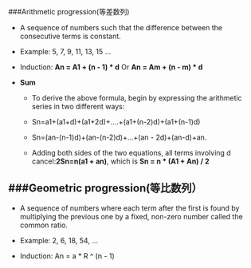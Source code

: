 ###Arithmetic progression(等差数列)

- A sequence of numbers such that the difference between the consecutive terms is constant.

- Example: 5, 7, 9, 11, 13, 15 … 

- Induction: **An = A1 + (n - 1) * d** Or **An = Am + (n - m) * d**

- **Sum**

    * To derive the above formula, begin by expressing the arithmetic series in two different ways:

    * Sn=a1+(a1+d)+(a1+2d)+....+(a1+(n-2)d)+(a1+(n-1)d)
    * Sn=(an-(n-1)d)+(an-(n-2)d)+...+(an - 2d)+(an-d)+an.
    
    * Adding both sides of the two equations, all terms involving d cancel:**2Sn=n(a1 + an)**, which is **Sn = n * (A1 + An) / 2**


###Geometric progression(等比数列）
---

- A sequence of numbers where each term after the first is found by multiplying the previous one by a fixed, non-zero number called the common ratio.

- Example: 2, 6, 18, 54, ...

- Induction: An = a * R ^ (n - 1)









 